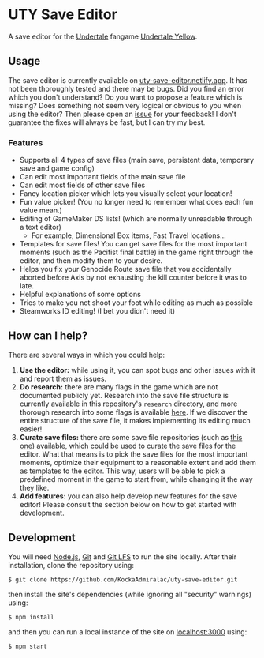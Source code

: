 # UTY Save Editor

A save editor for the [Undertale](https://undertale.com/) fangame
[Undertale Yellow](https://gamejolt.com/games/UndertaleYellow/136925).

## Usage
The save editor is currently available on
[uty-save-editor.netlify.app](https://uty-save-editor.netlify.app/). It has not
been thoroughly tested and there may be bugs. Did you find an error which you
don't understand? Do you want to propose a feature which is missing? Does
something not seem very logical or obvious to you when using the editor? Then
please open an [issue](https://github.com/KockaAdmiralac/uty-save-editor/issues)
for your feedback! I don't guarantee the fixes will always be fast, but I can
try my best.

### Features

- Supports all 4 types of save files (main save, persistent data, temporary save
  and game config)
- Can edit most important fields of the main save file
- Can edit most fields of other save files
- Fancy location picker which lets you visually select your location!
- Fun value picker! (You no longer need to remember what does each fun value
  mean.)
- Editing of GameMaker DS lists! (which are normally unreadable through a text
  editor)
    - For example, Dimensional Box items, Fast Travel locations...
- Templates for save files! You can get save files for the most important
  moments (such as the Pacifist final battle) in the game right through the
  editor, and then modify them to your desire.
- Helps you fix your Genocide Route save file that you accidentally aborted
  before Axis by not exhausting the kill counter before it was to late.
- Helpful explanations of some options
- Tries to make you not shoot your foot while editing as much as possible
- Steamworks ID editing! (I bet you didn't need it)

## How can I help?
There are several ways in which you could help:

1. **Use the editor:** while using it, you can spot bugs and other issues with
   it and report them as issues.
2. **Do research:** there are many flags in the game which are not documented
   publicly yet. Research into the save file structure is currently available in
   this repository's `research` directory, and more thorough research into some
   flags is available
   [here](https://undertaleyellow.wiki.gg/wiki/User:FrostTheFrozenFox/Flags).
   If we discover the entire structure of the save file, it makes implementing
   its editing much easier!
3. **Curate save files:** there are some save file repositories (such as
   [this one](https://redd.it/18k23mu)) available, which could be used to
   curate the save files for the editor. What that means is to pick the save
   files for the most important moments, optimize their equipment to a
   reasonable extent and add them as templates to the editor. This way, users
   will be able to pick a predefined moment in the game to start from, while
   changing it the way they like.
4. **Add features:** you can also help develop new features for the save editor!
   Please consult the section below on how to get started with development.

## Development
You will need [Node.js](https://nodejs.org/), [Git](https://git-scm.com/) and
[Git LFS](https://git-lfs.com/) to run the site locally. After their
installation, clone the repository using:
```console
$ git clone https://github.com/KockaAdmiralac/uty-save-editor.git
```
then install the site's dependencies (while ignoring all "security" warnings)
using:
```console
$ npm install
```
and then you can run a local instance of the site on
[localhost:3000](http://localhost:3000/) using:
```console
$ npm start
```
